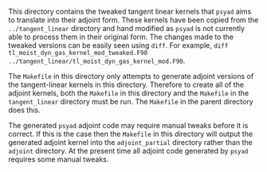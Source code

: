 <!--
BSD 3-Clause License

Copyright (c) 2023, Science and Technology Facilities Council.
All rights reserved.

Redistribution and use in source and binary forms, with or without
modification, are permitted provided that the following conditions are met:

* Redistributions of source code must retain the above copyright notice, this
  list of conditions and the following disclaimer.

* Redistributions in binary form must reproduce the above copyright notice,
  this list of conditions and the following disclaimer in the documentation
  and/or other materials provided with the distribution.

* Neither the name of the copyright holder nor the names of its
  contributors may be used to endorse or promote products derived from
  this software without specific prior written permission.

THIS SOFTWARE IS PROVIDED BY THE COPYRIGHT HOLDERS AND CONTRIBUTORS
"AS IS" AND ANY EXPRESS OR IMPLIED WARRANTIES, INCLUDING, BUT NOT
LIMITED TO, THE IMPLIED WARRANTIES OF MERCHANTABILITY AND FITNESS
FOR A PARTICULAR PURPOSE ARE DISCLAIMED. IN NO EVENT SHALL THE
COPYRIGHT HOLDER OR CONTRIBUTORS BE LIABLE FOR ANY DIRECT, INDIRECT,
INCIDENTAL, SPECIAL, EXEMPLARY, OR CONSEQUENTIAL DAMAGES (INCLUDING,
BUT NOT LIMITED TO, PROCUREMENT OF SUBSTITUTE GOODS OR SERVICES;
LOSS OF USE, DATA, OR PROFITS; OR BUSINESS INTERRUPTION) HOWEVER
CAUSED AND ON ANY THEORY OF LIABILITY, WHETHER IN CONTRACT, STRICT
LIABILITY, OR TORT (INCLUDING NEGLIGENCE OR OTHERWISE) ARISING IN
ANY WAY OUT OF THE USE OF THIS SOFTWARE, EVEN IF ADVISED OF THE
POSSIBILITY OF SUCH DAMAGE.

Authors: R. W. Ford and A. R. Porter, STFC Daresbury Lab
-->

This directory contains the tweaked tangent linear kernels that
`psyad` aims to translate into their adjoint form. These kernels have
been copied from the `../tangent_linear` directory and hand modified
as `psyad` is not currently able to process them in their original
form. The changes made to the tweaked versions can be easily seen
using `diff`. For example, `diff
tl_moist_dyn_gas_kernel_mod_tweaked.F90
../tangent_linear/tl_moist_dyn_gas_kernel_mod.F90`.

The `Makefile` in this directory only attempts to generate adjoint
versions of the tangent-linear kernels in this directory. Therefore to
create all of the adjoint kernels, both the `Makefile` in this
directory and the `Makefile` in the `tangent_linear` directory
must be run. The `Makefile` in the parent directory does this.

The generated `psyad` adjoint code may require manual tweaks before it
is correct. If this is the case then the `Makefile` in this directory
will output the generated adjoint kernel into the `adjoint_partial`
directory rather than the `adjoint` directory. At the present time all
adjoint code generated by `psyad` requires some manual tweaks.
